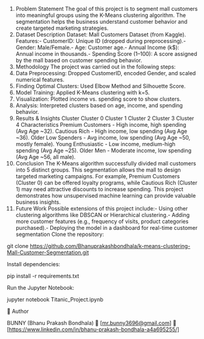  1. Problem Statement
 The goal of this project is to segment mall customers into meaningful groups using the K-Means
 clustering algorithm. The segmentation helps the business understand customer behavior and
 create targeted marketing strategies.
 2. Dataset Description
 Dataset: Mall Customers Dataset (from Kaggle).
 Features:- CustomerID: Unique ID (dropped during preprocessing).- Gender: Male/Female.- Age: Customer age.- Annual Income (k$): Annual income in thousands.- Spending Score (1–100): A score assigned by the mall based on customer spending behavior.
 3. Methodology
 The project was carried out in the following steps:
 1. Data Preprocessing: Dropped CustomerID, encoded Gender, and scaled numerical features.
 2. Finding Optimal Clusters: Used Elbow Method and Silhouette Score.
 3. Model Training: Applied K-Means clustering with k=5.
 4. Visualization: Plotted income vs. spending score to show clusters.
 5. Analysis: Interpreted clusters based on age, income, and spending behavior.
 4. Results & Insights
 Cluster
 Cluster 0
 Cluster 1
 Cluster 2
 Cluster 3
 Cluster 4
 Characteristics
 Premium Customers - High income, high spending (Avg Age ~32).
 Cautious Rich - High income, low spending (Avg Age ~36).
 Older Low Spenders - Avg income, low spending (Avg Age ~50, mostly female).
 Young Enthusiastic - Low income, medium-high spending (Avg Age ~25).
 Older Men - Moderate income, low spending (Avg Age ~56, all male).
 5. Conclusion
 The K-Means algorithm successfully divided mall customers into 5 distinct groups. This
 segmentation allows the mall to design targeted marketing campaigns. For example, Premium
 Customers (Cluster 0) can be offered loyalty programs, while Cautious Rich (Cluster 1) may need
 attractive discounts to increase spending. This project demonstrates how unsupervised machine
 learning can provide valuable business insights.
 6. Future Work
Possible extensions of this project include:- Using other clustering algorithms like DBSCAN or Hierarchical clustering.- Adding more customer features (e.g., frequency of visits, product categories purchased).- Deploying the model in a dashboard for real-time customer segmentation
Clone the repository:

git clone https://github.com/Bhanuprakashbondhala/k-means-clustering-Mall-Customer-Segmentation.git

Install dependencies:

pip install -r requirements.txt

Run the Jupyter Notebook:

jupyter notebook Titanic_Project.ipynb

🙌 Author

BUNNY (Bhanu Prakash Bondhala) 📧 [mr.bunny3696@gmail.com] 💼 [https://www.linkedin.com/in/bhanu-prakash-bondhala-a4a695255/]
